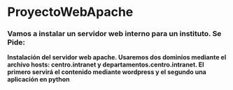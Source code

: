 # ProyectoWebApache

### Vamos a instalar un servidor web interno para un instituto. Se Pide:
**Instalación del servidor web apache. Usaremos dos dominios mediante el archivo hosts: centro.intranet y departamentos.centro.intranet. El primero servirá el contenido mediante wordpress y el segundo una aplicación en python**
